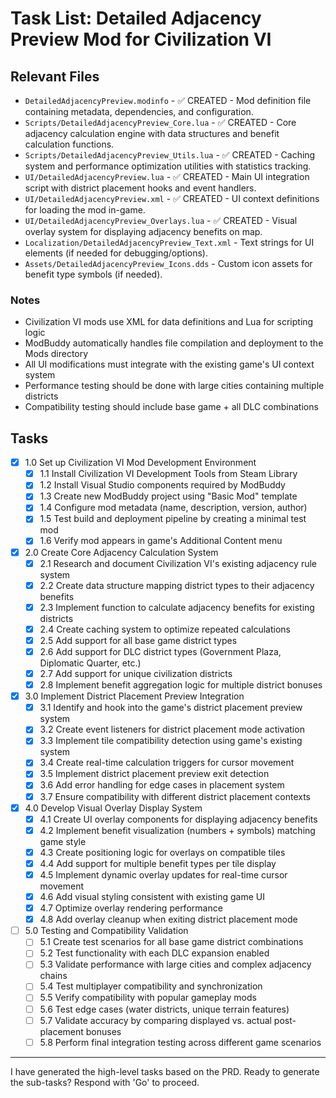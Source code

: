 # Task List: Detailed Adjacency Preview Mod for Civilization VI

## Relevant Files

- `DetailedAdjacencyPreview.modinfo` - ✅ CREATED - Mod definition file containing metadata, dependencies, and configuration.
- `Scripts/DetailedAdjacencyPreview_Core.lua` - ✅ CREATED - Core adjacency calculation engine with data structures and benefit calculation functions.
- `Scripts/DetailedAdjacencyPreview_Utils.lua` - ✅ CREATED - Caching system and performance optimization utilities with statistics tracking.
- `UI/DetailedAdjacencyPreview.lua` - ✅ CREATED - Main UI integration script with district placement hooks and event handlers.
- `UI/DetailedAdjacencyPreview.xml` - ✅ CREATED - UI context definitions for loading the mod in-game.
- `UI/DetailedAdjacencyPreview_Overlays.lua` - ✅ CREATED - Visual overlay system for displaying adjacency benefits on map.
- `Localization/DetailedAdjacencyPreview_Text.xml` - Text strings for UI elements (if needed for debugging/options).
- `Assets/DetailedAdjacencyPreview_Icons.dds` - Custom icon assets for benefit type symbols (if needed).

### Notes

- Civilization VI mods use XML for data definitions and Lua for scripting logic
- ModBuddy automatically handles file compilation and deployment to the Mods directory
- All UI modifications must integrate with the existing game's UI context system
- Performance testing should be done with large cities containing multiple districts
- Compatibility testing should include base game + all DLC combinations

## Tasks

- [x] 1.0 Set up Civilization VI Mod Development Environment
  - [x] 1.1 Install Civilization VI Development Tools from Steam Library
  - [x] 1.2 Install Visual Studio components required by ModBuddy
  - [x] 1.3 Create new ModBuddy project using "Basic Mod" template
  - [x] 1.4 Configure mod metadata (name, description, version, author)
  - [x] 1.5 Test build and deployment pipeline by creating a minimal test mod
  - [x] 1.6 Verify mod appears in game's Additional Content menu

- [x] 2.0 Create Core Adjacency Calculation System
  - [x] 2.1 Research and document Civilization VI's existing adjacency rule system
  - [x] 2.2 Create data structure mapping district types to their adjacency benefits
  - [x] 2.3 Implement function to calculate adjacency benefits for existing districts
  - [x] 2.4 Create caching system to optimize repeated calculations
  - [x] 2.5 Add support for all base game district types
  - [x] 2.6 Add support for DLC district types (Government Plaza, Diplomatic Quarter, etc.)
  - [x] 2.7 Add support for unique civilization districts
  - [x] 2.8 Implement benefit aggregation logic for multiple district bonuses

- [x] 3.0 Implement District Placement Preview Integration
  - [x] 3.1 Identify and hook into the game's district placement preview system
  - [x] 3.2 Create event listeners for district placement mode activation
  - [x] 3.3 Implement tile compatibility detection using game's existing system
  - [x] 3.4 Create real-time calculation triggers for cursor movement
  - [x] 3.5 Implement district placement preview exit detection
  - [x] 3.6 Add error handling for edge cases in placement system
  - [x] 3.7 Ensure compatibility with different district placement contexts

- [x] 4.0 Develop Visual Overlay Display System
  - [x] 4.1 Create UI overlay components for displaying adjacency benefits
  - [x] 4.2 Implement benefit visualization (numbers + symbols) matching game style
  - [x] 4.3 Create positioning logic for overlays on compatible tiles
  - [x] 4.4 Add support for multiple benefit types per tile display
  - [x] 4.5 Implement dynamic overlay updates for real-time cursor movement
  - [x] 4.6 Add visual styling consistent with existing game UI
  - [x] 4.7 Optimize overlay rendering performance
  - [x] 4.8 Add overlay cleanup when exiting district placement mode

- [ ] 5.0 Testing and Compatibility Validation
  - [ ] 5.1 Create test scenarios for all base game district combinations
  - [ ] 5.2 Test functionality with each DLC expansion enabled
  - [ ] 5.3 Validate performance with large cities and complex adjacency chains
  - [ ] 5.4 Test multiplayer compatibility and synchronization
  - [ ] 5.5 Verify compatibility with popular gameplay mods
  - [ ] 5.6 Test edge cases (water districts, unique terrain features)
  - [ ] 5.7 Validate accuracy by comparing displayed vs. actual post-placement bonuses
  - [ ] 5.8 Perform final integration testing across different game scenarios

---

I have generated the high-level tasks based on the PRD. Ready to generate the sub-tasks? Respond with 'Go' to proceed. 